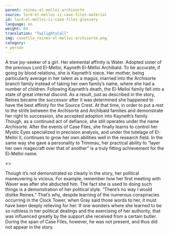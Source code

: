 ```yaml
---
parent: reines-el-melloi-archisorte
source: lord-el-melloi-ii-case-files-material
id: lord-el-melloi-ii-case-files-glossary
language: en
weight: 64
translation: "TwilightsCall"
img: casefile_reines-el-melloi-archisorte.png
category:
- person
---
```


A true joy-seeker of a girl. Her elemental affinity is Water.
Adopted sister of the previous Lord El-Melloi, Kayneth El-Melloi Archibald.
To be accurate, if going by blood relations, she is Kayneth’s niece. Her mother, being particularly average in her talent as a magus, married into the Archisorte branch family instead of taking her own family’s name, where she had a number of children. 
Following Kayneth’s death, the El-Melloi family fell into a state of great internal discord. As a result, just as described in the story, Reines became the successor after it was determined she happened to have the best affinity for the Source Crest. At that time, in order to put a rest to the strife between the Archisorte and Archibald families and demonstrate her right to succession, she accepted adoption into Kayneth’s family. Though, as a continued act of defiance, she still operates under the name Archisorte.
After the events of Case Files, she finally learns to control her Mystic Eyes specialized in precision analysis, and under the tutelage of El-Melloi II, continues to grow her own abilities well in the research field. In the same way she gave a personality to Trimmau, her practical ability to “layer her own magecraft over that of another” is a truly fitting achievement for the El-Melloi name.

<>

Though it’s not demonstrated so clearly in the story, her political maneuvering is vicious. For example, remember how her first meeting with Waver was after she abducted him. The fact she is used to doing such things is a demonstration of her political style.
“There’s no way I would dislike Reines.”
That’s why, despite learning of the numerous conspiracies occurring in the Clock Tower, when Gray said those words to her, it must have been deeply relieving for her.
If one wonders where she learned to be so ruthless in her political dealings and the exercising of her authority, that was influenced greatly by the support she received from a certain butler. During the span of Case Files, however, he was not present, and thus did not appear in the story.
